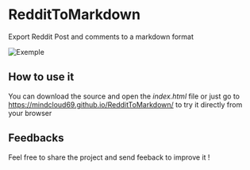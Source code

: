 # RedditToMarkdown
Export Reddit Post and comments to a markdown format

![Exemple](https://raw.githubusercontent.com/mindcloud69/RedditToMarkdown/master/exemple.png)

## How to use it

You can download the source and open the *index.html* file or just go to https://mindcloud69.github.io/RedditToMarkdown/ to try it directly from your browser

## Feedbacks

Feel free to share the project and send feeback to improve it ! 
